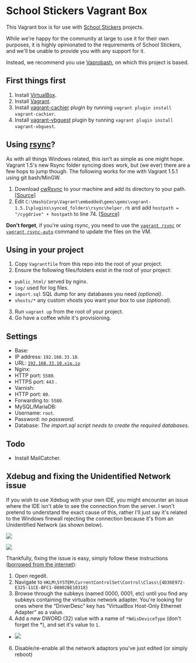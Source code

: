 # School Stickers Vagrant Box

This Vagrant box is for use with [School Stickers](http://www.schoolstickers.co.uk/) projects.

While we're happy for the community at large to use it for their own purposes, it is highly opinionated to the requirements of School Stickers, and we'll be unable to provide you with any support for it.

Instead, we recommend you use [Vaprobash](https://github.com/fideloper/Vaprobash), on which this project is based.

## First things first

1. Install [VirtualBox](https://www.virtualbox.org/).
2. Install [Vagrant](http://www.vagrantup.com/).
3. Install [vagrant-cachier](http://fgrehm.viewdocs.io/vagrant-cachier) plugin by running `vagrant plugin install vagrant-cachier`.
4. Install [vagrant-vbguest](https://github.com/dotless-de/vagrant-vbguest) plugin by running `vagrant plugin install vagrant-vbguest`.

## Using [rsync](http://docs.vagrantup.com/v2/synced-folders/rsync.html)?

As with all things Windows related, this isn't as simple as one might hope. Vagrant 1.5's new Rsync folder syncing does work, but (we ever) there are a few hops to jump though. The following works for me with Vagrant 1.5.1 using git bash/MinGW.

1. Download [cwRsync](https://www.itefix.no/i2/content/cwrsync-free-edition) to your machine and add its directory to your path. [[Source]](http://www.thomasvjames.com/2013/09/vagrant-aws-rsync-on-windows/)
2. Edit `C:\HashiCorp\Vagrant\embedded\gems\gems\vagrant-1.5.1\plugins\synced_folders\rsync\helper.rb` and add `hostpath = "/cygdrive" + hostpath` to line 74. [[Source]](https://github.com/mitchellh/vagrant/issues/3230#issuecomment-37757086)

**Don't forget**, if you're using rsync, you need to use the [`vagrant rsync`](http://docs.vagrantup.com/v2/cli/rsync.html) or [`vagrant rsync-auto`](http://docs.vagrantup.com/v2/cli/rsync-auto.html) command to update the files on the VM.

## Using in your project

1. Copy `Vagrantfile` from this repo into the root of your project.
2. Ensure the following files/folders exist in the root of your project:
 * `public_html/` served by nginx.
 * `log/` used for log files.
 * `import.sql` SQL dump for any databases you need *(optional)*.
 * `vhosts/*` any custom vhosts you want your box to use *(optional)*.
3. Run `vagrant up` from the root of your project.
4. Go have a coffee while it's provisioning.

## Settings

* Base:
 * IP address: `192.168.33.10`.
 * URL: [`192.168.33.10.xip.io`](http://192.168.33.10.xip.io/)
* Nginx:
 * HTTP port: `5580`.
 * HTTPS port: `443` .
* Varnish:
 * HTTP port: `80`.
 * Forwarding to: `5580`.
* MySQL/MariaDB:
 * Username: `root`.
 * Password: *no password*.
 * Database: *The import.sql script needs to create the required databases*.

## Todo

* Install MailCatcher.

## Xdebug and fixing the Unidentified Network issue

If you wish to use Xdebug with your own IDE, you might encounter an issue where the IDE isn't able to see the connection from the server. I won't pretend to understand the exact cause of this, rather I'll just say it's related to the Windows firewall rejecting the connection because it's from an Unidentified Network (as shown below).

![](http://i.imgur.com/QZi0W4B.png)

![](http://i.imgur.com/0xLBfVb.png)

Thankfully, fixing the issue is easy, simply follow these instructions ([borrowed from the internet](http://www.brokenwire.net/bw/Various/120/fix-virtualbox-causes-unidentified-network-on-vista-and-windows-7)):

1. Open regedit.
2. Navigate to `HKLM\SYSTEM\CurrentControlSet\Control\Class\{4D36E972-E325-11CE-BFC1-08002BE10318}`
3. Browse through the subkeys (named 0000, 0001, etc) until you find any subkeys containing the virtualbox network adapter. You're looking for ones where the “DriverDesc” key has “VirtualBox Host-Only Ethernet Adapter” as a value.
4. Add a new DWORD (32) value with a name of `*NdisDeviceType` (don't forget the *), and set it's value to `1`.
 * ![](http://i.imgur.com/O5Ur12p.png)
6. Disable/re-enable all the network adaptors you've just edited (or simply reboot)